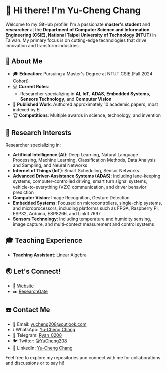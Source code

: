 # 👋 Hi there! I'm Yu-Cheng Chang

Welcome to my GitHub profile! I'm a passionate **master's student** and **researcher** at the **Department of Computer Science and Information Engineering (CSIE), National Taipei University of Technology (NTUT)** in Taiwan. My primary focus is on cutting-edge technologies that drive innovation and transform industries.

## 🌟 About Me

- 🎓 **Education**: Pursuing a Master's Degree at NTUT CSIE (Fall 2024 Cohort)
- 💻 **Current Roles**:
  - Researcher specializing in **AI**, **IoT**, **ADAS**, **Embedded Systems**, **Sensors Technology**, and **Computer Vision**
- 📝 **Published Work**: Authored approximately 10 academic papers, most indexed by EI
- 🏆 **Competitions**: Multiple awards in science, technology, and invention

## 🔬 Research Interests

Researcher specializing in:
- **Artificial Intelligence (AI)**: Deep Learning, Natural Language Processing, Machine Learning, Classification Methods, Data Analysis and Sampling, and Neural Networks
- **Internet of Things (IoT)**: Smart Scheduling, Sensor Networks
- **Advanced Driver-Assistance Systems (ADAS)**: Including lane-keeping systems, computer-controlled driving, smart turn signal systems, vehicle-to-everything (V2X) communication, and driver behavior prediction
- **Computer Vision**: Image Recognition, Gesture Detection
- **Embedded Systems**: Focused on microcontrollers, single-chip systems, and microprocessors, including platforms such as FPGA, Raspberry Pi, ESP32, Arduino, ESP8266, and LinkIt 7697
- **Sensors Technology**: Including temperature and humidity sensing, image capture, and multi-context measurement and control systems

## 🎓 Teaching Experience

- **Teaching Assistant**: Linear Algebra

## 🌏 Let's Connect!
- 🔗 [Website](https://www.yucheng208.net)
- ✒️ [ResearchGate](https://www.researchgate.net/profile/Yu-Cheng-Chang-14)

## ☎️ Contact Me
- 💌 Email: [yucheng208@outlook.com](mailto:yucheng208@outlook.com)
- 📞 WhatsApp: [Yu-Cheng Chang](https://api.whatsapp.com/send/?phone=886975265171&text&type=phone_number&app_absent=0)
- 📨 Telegram: [Ryan_0208](https://t.me/Ryan_0208)
- 🐦 Twitter: [@YuCheng208](https://twitter.com/YuCheng208)
- 📘 LinkedIn: [Yu-Cheng Chang](https://www.linkedin.com/in/yu-cheng-chang/)


Feel free to explore my repositories and connect with me for collaborations and discussions or to say hi!
